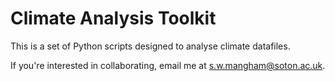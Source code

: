 # Climate Analysis Toolkit

This is a set of Python scripts designed to analyse climate datafiles.

If you're interested in collaborating, email me at s.w.mangham@soton.ac.uk.
